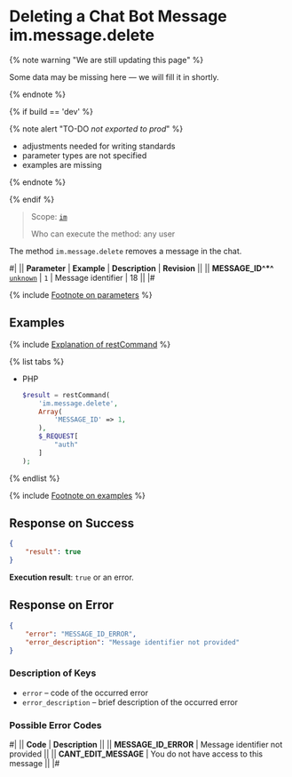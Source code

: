 # Deleting a Chat Bot Message im.message.delete

{% note warning "We are still updating this page" %}

Some data may be missing here — we will fill it in shortly.

{% endnote %}

{% if build == 'dev' %}

{% note alert "TO-DO _not exported to prod_" %}

- adjustments needed for writing standards
- parameter types are not specified
- examples are missing

{% endnote %}

{% endif %}

> Scope: [`im`](../../scopes/permissions.md)
>
> Who can execute the method: any user

The method `im.message.delete` removes a message in the chat.

#|
|| **Parameter** | **Example** | **Description** | **Revision** ||
|| **MESSAGE_ID^*^**
[`unknown`](../../data-types.md) | `1` | Message identifier | 18 ||
|#

{% include [Footnote on parameters](../../../_includes/required.md) %}

## Examples

{% include [Explanation of restCommand](../_includes/rest-command.md) %}

{% list tabs %}

- PHP

    ```php
    $result = restCommand(
        'im.message.delete',
        Array(
            'MESSAGE_ID' => 1,
        ),
        $_REQUEST[
            "auth"
        ]
    );
    ```

{% endlist %}

{% include [Footnote on examples](../../../_includes/examples.md) %}

## Response on Success

```json
{
    "result": true
}
```

**Execution result**: `true` or an error.

## Response on Error

```json
{
    "error": "MESSAGE_ID_ERROR",
    "error_description": "Message identifier not provided"
}
```

### Description of Keys

- `error` – code of the occurred error
- `error_description` – brief description of the occurred error

### Possible Error Codes

#|
|| **Code** | **Description** ||
|| **MESSAGE_ID_ERROR** | Message identifier not provided ||
|| **CANT_EDIT_MESSAGE** | You do not have access to this message ||
|#